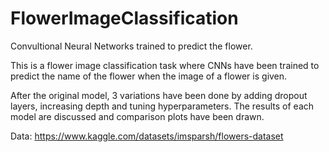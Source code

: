 # FlowerImageClassification
Convultional Neural Networks trained to predict the flower.

This is a flower image classification task where CNNs have been trained to predict the name of the flower when the image of a flower is given.

After the original model, 3 variations have been done by adding dropout layers, increasing depth and tuning hyperparameters. The results of each model are discussed and comparison plots have been drawn.

Data: https://www.kaggle.com/datasets/imsparsh/flowers-dataset


